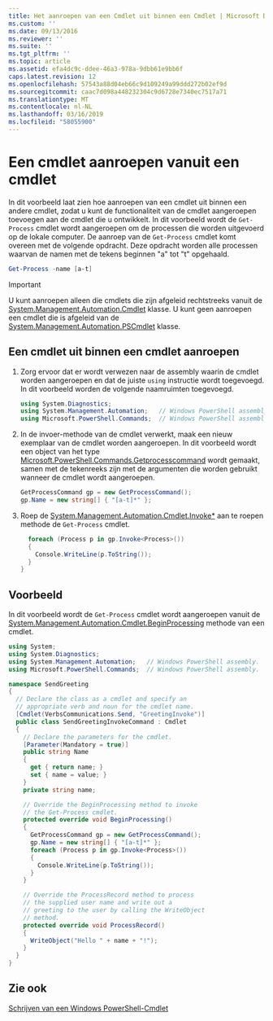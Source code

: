 ```yaml
---
title: Het aanroepen van een Cmdlet uit binnen een Cmdlet | Microsoft Docs
ms.custom: ''
ms.date: 09/13/2016
ms.reviewer: ''
ms.suite: ''
ms.tgt_pltfrm: ''
ms.topic: article
ms.assetid: efa4dc9c-ddee-46a3-978a-9dbb61e9bb6f
caps.latest.revision: 12
ms.openlocfilehash: 57543a88d04eb66c9d109249a99ddd272b02ef9d
ms.sourcegitcommit: caac7d098a448232304c9d6728e7340ec7517a71
ms.translationtype: MT
ms.contentlocale: nl-NL
ms.lasthandoff: 03/16/2019
ms.locfileid: "58055900"
---
```

# <a name="how-to-invoke-a-cmdlet-from-within-a-cmdlet"></a>Een cmdlet aanroepen vanuit een cmdlet

In dit voorbeeld laat zien hoe aanroepen van een cmdlet uit binnen een andere cmdlet, zodat u kunt de functionaliteit van de cmdlet aangeroepen toevoegen aan de cmdlet die u ontwikkelt. In dit voorbeeld wordt de `Get-Process` cmdlet wordt aangeroepen om de processen die worden uitgevoerd op de lokale computer. De aanroep van de `Get-Process` cmdlet komt overeen met de volgende opdracht. Deze opdracht worden alle processen waarvan de namen met de tekens beginnen "a" tot "t" opgehaald.

```powershell
Get-Process -name [a-t]
```

> [!IMPORTANT]
> U kunt aanroepen alleen die cmdlets die zijn afgeleid rechtstreeks vanuit de [System.Management.Automation.Cmdlet](/dotnet/api/System.Management.Automation.Cmdlet) klasse. U kunt geen aanroepen een cmdlet die is afgeleid van de [System.Management.Automation.PSCmdlet](/dotnet/api/System.Management.Automation.PSCmdlet) klasse.

## <a name="to-invoke-a-cmdlet-from-within-a-cmdlet"></a>Een cmdlet uit binnen een cmdlet aanroepen

1. Zorg ervoor dat er wordt verwezen naar de assembly waarin de cmdlet worden aangeroepen en dat de juiste `using` instructie wordt toegevoegd. In dit voorbeeld worden de volgende naamruimten toegevoegd.

    ```csharp
    using System.Diagnostics;
    using System.Management.Automation;   // Windows PowerShell assembly.
    using Microsoft.PowerShell.Commands;  // Windows PowerShell assembly.
    ```

2. In de invoer-methode van de cmdlet verwerkt, maak een nieuw exemplaar van de cmdlet worden aangeroepen. In dit voorbeeld wordt een object van het type [Microsoft.PowerShell.Commands.Getprocesscommand](/dotnet/api/Microsoft.PowerShell.Commands.GetProcessCommand) wordt gemaakt, samen met de tekenreeks zijn met de argumenten die worden gebruikt wanneer de cmdlet wordt aangeroepen.

    ```csharp
    GetProcessCommand gp = new GetProcessCommand();
    gp.Name = new string[] { "[a-t]*" };
    ```

3. Roep de [System.Management.Automation.Cmdlet.Invoke*](/dotnet/api/System.Management.Automation.Cmdlet.Invoke) aan te roepen methode de `Get-Process` cmdlet.

    ```csharp
      foreach (Process p in gp.Invoke<Process>())
      {
        Console.WriteLine(p.ToString());
      }
    }
    ```

## <a name="example"></a>Voorbeeld

In dit voorbeeld wordt de `Get-Process` cmdlet wordt aangeroepen vanuit de [System.Management.Automation.Cmdlet.BeginProcessing](/dotnet/api/System.Management.Automation.Cmdlet.BeginProcessing) methode van een cmdlet.

```csharp
using System;
using System.Diagnostics;
using System.Management.Automation;   // Windows PowerShell assembly.
using Microsoft.PowerShell.Commands;  // Windows PowerShell assembly.

namespace SendGreeting
{
  // Declare the class as a cmdlet and specify an
  // appropriate verb and noun for the cmdlet name.
  [Cmdlet(VerbsCommunications.Send, "GreetingInvoke")]
  public class SendGreetingInvokeCommand : Cmdlet
  {
    // Declare the parameters for the cmdlet.
    [Parameter(Mandatory = true)]
    public string Name
    {
      get { return name; }
      set { name = value; }
    }
    private string name;

    // Override the BeginProcessing method to invoke
    // the Get-Process cmdlet.
    protected override void BeginProcessing()
    {
      GetProcessCommand gp = new GetProcessCommand();
      gp.Name = new string[] { "[a-t]*" };
      foreach (Process p in gp.Invoke<Process>())
      {
        Console.WriteLine(p.ToString());
      }
    }

    // Override the ProcessRecord method to process
    // the supplied user name and write out a
    // greeting to the user by calling the WriteObject
    // method.
    protected override void ProcessRecord()
    {
      WriteObject("Hello " + name + "!");
    }
  }
}
```

## <a name="see-also"></a>Zie ook

[Schrijven van een Windows PowerShell-Cmdlet](./writing-a-windows-powershell-cmdlet.md)
